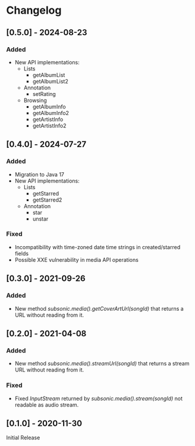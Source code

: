 # Changelog

## [0.5.0] - 2024-08-23

### Added

- New API implementations:
  - Lists
    - getAlbumList
    - getAlbumList2
  - Annotation
    - setRating
  - Browsing
    - getAlbumInfo
    - getAlbumInfo2
    - getArtistInfo
    - getArtistInfo2

## [0.4.0] - 2024-07-27

### Added

- Migration to Java 17
- New API implementations:
  - Lists
    - getStarred
    - getStarred2
  - Annotation
    - star
    - unstar

### Fixed

- Incompatibility with time-zoned date time strings in created/starred fields
- Possible XXE vulnerability in media API operations

## [0.3.0] - 2021-09-26

### Added 

- New method *subsonic.media().getCoverArtUrl(songId)* that returns a URL without reading from it.

## [0.2.0] - 2021-04-08

### Added 

- New method *subsonic.media().streamUrl(songId)* that returns a stream URL without reading from it.

### Fixed 

- Fixed *InputStream* returned by *subsonic.media().stream(songId)* not readable as audio stream.

## [0.1.0] - 2020-11-30

Initial Release